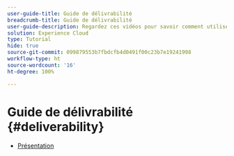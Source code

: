 ```yaml
---
user-guide-title: Guide de délivrabilité
breadcrumb-title: Guide de délivrabilité
user-guide-description: Regardez ces vidéos pour savoir comment utiliser la délivrabilité.
solution: Experience Cloud
type: Tutorial
hide: true
source-git-commit: 099879553b7fbdcfb4d0491f00c23b7e19241998
workflow-type: ht
source-wordcount: '16'
ht-degree: 100%

---
```



# Guide de délivrabilité {#deliverability}

+ [Présentation](overview.md)
